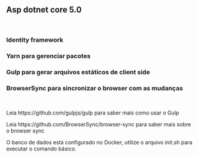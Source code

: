 
<h2>Asp dotnet core 5.0</h2>
</br>
<h3>Identity framework</h3>
<h3>Yarn para gerenciar pacotes</h3>
<h3>Gulp para gerar arquivos estáticos de client side</h3>
<h3>BrowserSync para sincronizar o browser com as mudanças</h3>
<br/>
<p>Leia https://github.com/gulpjs/gulp para saber mais como usar o Gulp</p>
<p>Leia https://github.com/BrowserSync/browser-sync para saber mais sobre o browser sync</p>
<p>O banco de dados está configurado no Docker, utilize o arquivo init.sh para executar o comando básico.</p>
